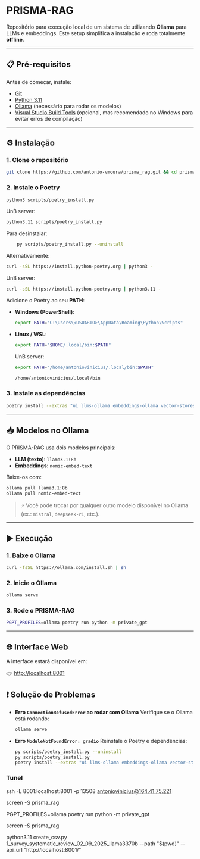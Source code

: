 # **PRISMA-RAG**

Repositório para execução local de um sistema de utilizando **Ollama** para LLMs e embeddings.
Este setup simplifica a instalação e roda totalmente **offline**.

---

## 📋 Pré-requisitos

Antes de começar, instale:

* [Git](https://git-scm.com/download/win)
* [Python 3.11](https://www.python.org/downloads/release/python-3119/)
* [Ollama](https://ollama.ai) (necessário para rodar os modelos)
* [Visual Studio Build Tools](https://visualstudio.microsoft.com/pt-br/visual-cpp-build-tools/) (opcional, mas recomendado no Windows para evitar erros de compilação)

---

## ⚙️ Instalação

### 1. Clone o repositório

```sh
git clone https://github.com/antonio-vmoura/prisma_rag.git && cd prisma_rag
```

### 2. Instale o Poetry

```sh
python3 scripts/poetry_install.py
```
UnB server:

```sh
python3.11 scripts/poetry_install.py
```

Para desinstalar:

```sh
    py scripts/poetry_install.py --uninstall
```

Alternativamente:

```sh
curl -sSL https://install.python-poetry.org | python3 -
```
UnB server:

```sh
curl -sSL https://install.python-poetry.org | python3.11 -
```

Adicione o Poetry ao seu **PATH**:

* **Windows (PowerShell)**:

  ```sh
  export PATH="C:\Users\<USUARIO>\AppData\Roaming\Python\Scripts"
  ```
* **Linux / WSL**:

  ```sh
  export PATH="$HOME/.local/bin:$PATH"
  ```

  UnB server:

  ```sh
  export PATH="/home/antoniovinicius/.local/bin:$PATH"

  /home/antoniovinicius/.local/bin
  ```

### 3. Instale as dependências

```sh
poetry install --extras "ui llms-ollama embeddings-ollama vector-stores-qdrant"
```

---

## 📥 Modelos no Ollama

O PRISMA-RAG usa dois modelos principais:

* **LLM (texto)**: `llama3.1:8b`
* **Embeddings**: `nomic-embed-text`

Baixe-os com:

```sh
ollama pull llama3.1:8b
ollama pull nomic-embed-text
```

> ⚡ Você pode trocar por qualquer outro modelo disponível no Ollama (ex.: `mistral`, `deepseek-r1`, etc.).

---

## ▶️ Execução

### 1. Baixe o Ollama

```sh
curl -fsSL https://ollama.com/install.sh | sh
```

### 2. Inicie o Ollama

```sh
ollama serve
```

### 3. Rode o PRISMA-RAG

```sh
PGPT_PROFILES=ollama poetry run python -m private_gpt
```

---

## 🌐 Interface Web

A interface estará disponível em:

👉 [http://localhost:8001](http://localhost:8001)


## ❗ Solução de Problemas

* **Erro `ConnectionRefusedError` ao rodar com Ollama**
  Verifique se o Ollama está rodando:

  ```sh
  ollama serve
  ```

* **Erro `ModuleNotFoundError: gradio`**
  Reinstale o Poetry e dependências:

  ```sh
  py scripts/poetry_install.py --uninstall
  py scripts/poetry_install.py
  poetry install --extras "ui llms-ollama embeddings-ollama vector-stores-qdrant"
  ```

### Tunel

ssh -L 8001:localhost:8001 -p 13508 antoniovinicius@164.41.75.221

screen -S prisma_rag

PGPT_PROFILES=ollama poetry run python -m private_gpt

screen -S prisma_rag

python3.11 create_csv.py 1_survey_systematic_review_02_09_2025_llama3370b --path "$(pwd)" --api_url "http://localhost:8001/"
